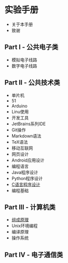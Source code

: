 # 实验手册

* 关于本手册
* 致谢

## Part I - 公共电子类
* 模拟电子线路
* 数字电子线路

## Part II - 公共技术类
* 单片机
 * 51 
 * Arduino 
* Linu使用
* 开发工具
 * JetBrains系列IDE
 * Git操作
 * Markdown语法
 * TeX语法
* 移动互联网
 * 网页设计 
 * Android应用设计
* 编程语言
 * Java程序设计
 * Python程序设计
 * [C语言程序设计](common/lang-c/README.md)
 * 编程基础

## Part III - 计算机类
* [组成原理](cs/zuchen/README.md)
* Unix环境编程
* 编译原理
* 操作系统

## Part IV - 电子通信类

